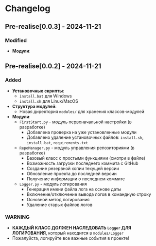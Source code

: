 # Changelog
## Pre-realise[0.0.3] - 2024-11-21
### Modified
- **Модули**:


## Pre-realise[0.0.2] - 2024-11-21 
### Added
- **Установочные скрипты**:
  - `install.bat` для Windows
  - `install.sh` для Linux/MacOS
- **Структура модулей**:
  - Новая директория `modules/` для хранения классов-модулей
- **Модули**:
  - `FirstStart.py` - модуль первоначальной настройки (в разработке)
    - Добавлена проверка на уже установленные модули
    - Добавлено удаление установочных файлов: `install.sh`, `install.bat`, `requirements.txt`
  - `RepoManager.py` - модуль управления репозиториями (в разработке)
    - Базовый класс с простыми функциями (смотри в файле)
    - Возможность загрузки последнего коммита с GitHub
    - Создание резервной копии текущей версии
    - Обновление проекта до последней версии
    - Получение информации о последнем коммите
  - `Logger.py` - модуль логирования
    - Генерация имени файла лога на основе даты
    - Включение/отключение вывода логов в командную строку
    - Основной метод логирования
    - Удаление старых файлов логов
### WARNING
- **КАЖДЫЙ КЛАСС ДОЛЖЕН НАСЛЕДОВАТЬ `Logger` ДЛЯ ЛОГИРОВАНИЯ**, который находится в `modules/Logger`
- Пожалуйста, логируйте все важные события в проекте!
